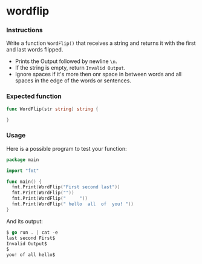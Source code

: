 # wordflip

### Instructions

Write a function `WordFlip()` that receives a string and returns it with the first and last words flipped.

- Prints the Output followed by newline `\n`.
- If the string is empty, return `Invalid Output`.
- Ignore spaces if it's more then onr space in between words and all spaces in the edge of the words or sentences.

### Expected function

```go
func WordFlip(str string) string {

}
```

### Usage

Here is a possible program to test your function:

```go
package main

import "fmt"

func main() {
  fmt.Print(WordFlip("First second last"))
  fmt.Print(WordFlip(""))
  fmt.Print(WordFlip("     "))
  fmt.Print(WordFlip(" hello  all  of  you! "))
}
```

And its output:

```go
$ go run . | cat -e
last second First$
Invalid Output$
$
you! of all hello$
```
